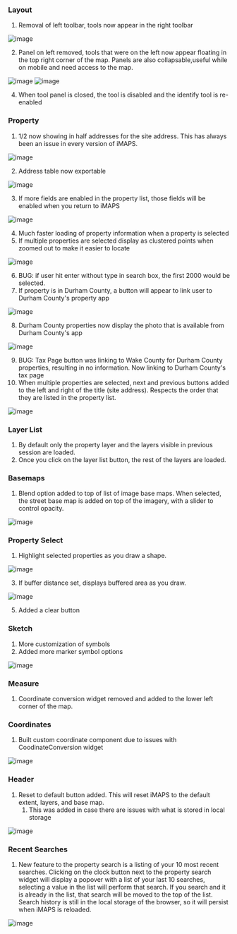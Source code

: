 ### Layout
1. Removal of left toolbar, tools now appear in the right toolbar 

![image](https://github.com/CORaleigh/imaps/assets/6587288/d04deeaa-7eeb-46d8-9b6d-1c9c8d908740)

2. Panel on left removed, tools that were on the left now appear floating in the top right corner of the map. Panels are also collapsable,useful while on mobile and need access to the map.

![image](https://github.com/CORaleigh/imaps/assets/6587288/00011322-c756-479c-a988-aea49dfd3dd1)
![image](https://github.com/CORaleigh/imaps/assets/6587288/c94c86d4-ee8d-4789-a7d0-b35f6607e9df)

4. When tool panel is closed, the tool is disabled and the identify tool is re-enabled

### Property
1. 1/2 now showing in half addresses for the site address.  This has always been an issue in every version of iMAPS.  

![image](https://github.com/CORaleigh/imaps/assets/6587288/a38f2db2-58a4-453d-b858-1447cf1714a3)

2. Address table now exportable

![image](https://github.com/CORaleigh/imaps/assets/6587288/5e4773c3-210d-4ea3-a55b-6ab459f735e3)

3. If more fields are enabled in the property list, those fields will be enabled when you return to iMAPS

![image](https://github.com/CORaleigh/imaps/assets/6587288/994d4633-ee92-4e49-97e4-9877972c6a73)

4. Much faster loading of property information when a property is selected
5. If multiple properties are selected display as clustered points when zoomed out to make it easier to locate

![image](https://github.com/CORaleigh/imaps/assets/6587288/b7793404-03d1-4840-bf1c-10c472c1c108)

6. BUG: if user hit enter without type in search box, the first 2000 would be selected.
7. If property is in Durham County, a button will appear to link user to Durham County's property app

![image](https://github.com/CORaleigh/imaps/assets/6587288/7e4fbaa3-9999-4269-8161-cd25e01a95b1)

8. Durham County properties now display the photo that is available from Durham County's app

![image](https://github.com/CORaleigh/imaps/assets/6587288/13617897-1d60-4dbf-a5d2-8d73c1aad5af)

9. BUG: Tax Page button was linking to Wake County for Durham County properties, resulting in no information.  Now linking to Durham County's tax page 
10. When multiple properties are selected, next and previous buttons added to the left and right of the title (site address).  Respects the order that they are listed in the property list.

![image](https://github.com/CORaleigh/imaps/assets/6587288/d2a7ab20-5ff2-4140-89b9-482d459b1fb3)

### Layer List
1. By default only the property layer and the layers visible in previous session are loaded.
2. Once you click on the layer list button, the rest of the layers are loaded.

### Basemaps
1. Blend option added to top of list of image base maps.  When selected, the street base map is added on top of the imagery, with a slider to control opacity.

![image](https://github.com/CORaleigh/imaps/assets/6587288/a86ee8ee-3778-4651-a8af-ae52b56d4966)

### Property Select
1. Highlight selected properties as you draw a shape.

![image](https://github.com/CORaleigh/imaps/assets/6587288/87959ce3-3009-4182-accd-f6dcf122f44e)

3. If buffer distance set, displays buffered area as you draw.

![image](https://github.com/CORaleigh/imaps/assets/6587288/9c20b4e2-58bd-4217-8e99-397f39fa0f75)

5. Added a clear button

### Sketch
1. More customization of symbols
2. Added more marker symbol options

![image](https://github.com/CORaleigh/imaps/assets/6587288/e477cdd2-4324-4330-88de-67bff1d0ac88)

### Measure
1. Coordinate conversion widget removed and  added to the lower left corner of the map.

### Coordinates
1. Built custom coordinate component due to issues with CoodinateConversion widget

![image](https://github.com/CORaleigh/imaps/assets/6587288/0a769459-e373-491c-8775-f7695da80c8c)

### Header
1. Reset to default button added.  This will reset iMAPS to the default extent, layers, and base  map.
   1. This was added in case there are issues with what is stored in local storage

![image](https://github.com/CORaleigh/imaps/assets/6587288/a2f2f6bc-8f7a-46cb-832f-495c6c720f4f)

### Recent Searches
1. New feature to the property search is a listing of your 10 most recent searches.  Clicking on the clock button next to the property search widget will display a popover with a list of your last 10 searches, selecting a value in the list will perform that search.  If you search and it is already in the list, that search will be moved to the top of the list.  Search history is still in the local storage of the browser, so it will persist when iMAPS is reloaded.

![image](https://github.com/CORaleigh/imaps/assets/6587288/625ce64a-9d6f-415b-b2a8-2acf7e4c1dff)
